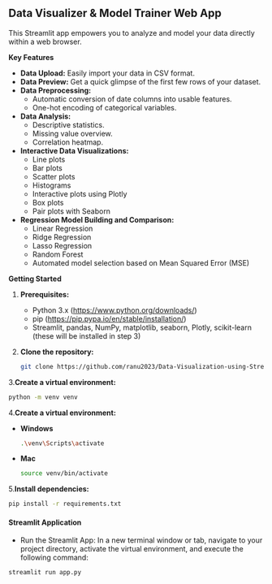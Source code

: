 ## Data Visualizer & Model Trainer Web App

This Streamlit app empowers you to analyze and model your data directly within a web browser.

**Key Features**

* **Data Upload:** Easily import your data in CSV format.
* **Data Preview:** Get a quick glimpse of the first few rows of your dataset.
* **Data Preprocessing:** 
    * Automatic conversion of date columns into usable features.
    * One-hot encoding of categorical variables.
* **Data Analysis:**
    * Descriptive statistics.
    * Missing value overview.
    * Correlation heatmap.
* **Interactive Data Visualizations:**
    * Line plots
    * Bar plots
    * Scatter plots
    * Histograms
    * Interactive plots using Plotly
    * Box plots
    * Pair plots with Seaborn 
* **Regression Model Building and Comparison:**
    * Linear Regression
    * Ridge Regression
    * Lasso Regression
    * Random Forest 
    * Automated model selection based on Mean Squared Error (MSE)

**Getting Started**

1. **Prerequisites:**
   * Python 3.x (https://www.python.org/downloads/)
   * pip (https://pip.pypa.io/en/stable/installation/)
   * Streamlit, pandas, NumPy, matplotlib, seaborn, Plotly, scikit-learn (these will be installed in step 3)

2. **Clone the repository:**
   ```bash
   git clone https://github.com/ranu2023/Data-Visualization-using-Streamlit.git

3.**Create a virtual environment:**

  ```bash
  python -m venv venv
  
  ```
4.**Create a virtual environment:**

  * **Windows**
    ```bash
    .\venv\Scripts\activate
    ```
  
 *  **Mac**
    ```bash
    source venv/bin/activate
    ```

5.**Install dependencies:**

  ```bash
  pip install -r requirements.txt
  
  ```
#### Streamlit Application

* Run the Streamlit App: In a new terminal window or tab, navigate to your project directory, activate the virtual environment, and execute the following command:
 ```bash
streamlit run app.py
 ```


